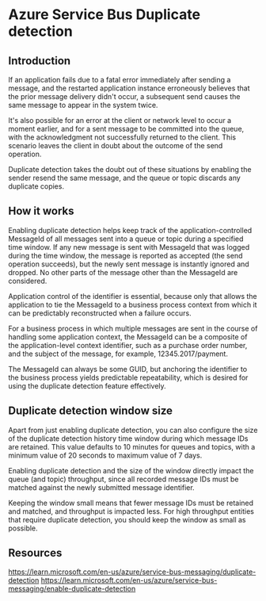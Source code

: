 # Azure Service Bus Duplicate detection

## Introduction

If an application fails due to a fatal error immediately after sending a message, and the restarted application instance erroneously believes that the prior message delivery didn't occur, a subsequent send causes the same message to appear in the system twice.

It's also possible for an error at the client or network level to occur a moment earlier, and for a sent message to be committed into the queue, with the acknowledgment not successfully returned to the client. This scenario leaves the client in doubt about the outcome of the send operation.

Duplicate detection takes the doubt out of these situations by enabling the sender resend the same message, and the queue or topic discards any duplicate copies.

## How it works

Enabling duplicate detection helps keep track of the application-controlled MessageId of all messages sent into a queue or topic during a specified time window. If any new message is sent with MessageId that was logged during the time window, the message is reported as accepted (the send operation succeeds), but the newly sent message is instantly ignored and dropped. No other parts of the message other than the MessageId are considered.

Application control of the identifier is essential, because only that allows the application to tie the MessageId to a business process context from which it can be predictably reconstructed when a failure occurs.

For a business process in which multiple messages are sent in the course of handling some application context, the MessageId can be a composite of the application-level context identifier, such as a purchase order number, and the subject of the message, for example, 12345.2017/payment.

The MessageId can always be some GUID, but anchoring the identifier to the business process yields predictable repeatability, which is desired for using the duplicate detection feature effectively.

## Duplicate detection window size

Apart from just enabling duplicate detection, you can also configure the size of the duplicate detection history time window during which message IDs are retained. This value defaults to 10 minutes for queues and topics, with a minimum value of 20 seconds to maximum value of 7 days.

Enabling duplicate detection and the size of the window directly impact the queue (and topic) throughput, since all recorded message IDs must be matched against the newly submitted message identifier.

Keeping the window small means that fewer message IDs must be retained and matched, and throughput is impacted less. For high throughput entities that require duplicate detection, you should keep the window as small as possible.

## Resources

https://learn.microsoft.com/en-us/azure/service-bus-messaging/duplicate-detection
https://learn.microsoft.com/en-us/azure/service-bus-messaging/enable-duplicate-detection